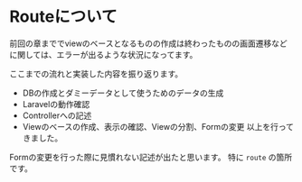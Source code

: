 # Routeについて

前回の章まででviewのベースとなるものの作成は終わったものの画面遷移などに関しては、エラーが出るような状況になってます。

ここまでの流れと実装した内容を振り返ります。
- DBの作成とダミーデータとして使うためのデータの生成
- Laravelの動作確認
- Controllerへの記述
- Viewのベースの作成、表示の確認、Viewの分割、Formの変更
以上を行ってきました。

Formの変更を行った際に見慣れない記述が出たと思います。
特に `route` の箇所です。
